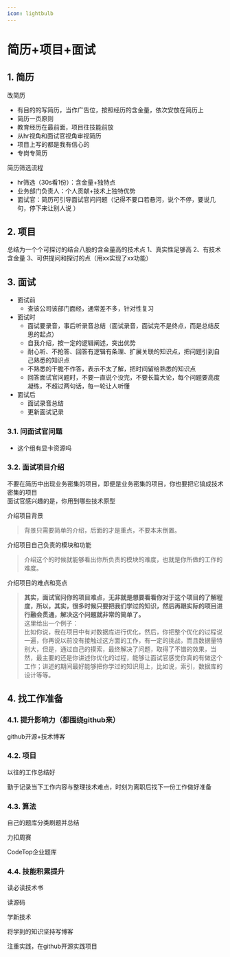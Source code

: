 ```yaml
---
icon: lightbulb
---
```

# 简历+项目+面试
## 1. 简历

改简历

- 有目的的写简历，当作广告位，按照经历的含金量，依次安放在简历上
- 简历一页原则
- 教育经历在最前面，项目往技能前放
- 从hr视角和面试官视角审视简历
- 项目上写的都是我有信心的
- 专岗专简历

简历筛选流程

- hr筛选（30s看1份）：含金量+独特点
- 业务部门负责人：个人贡献+技术上独特优势
- 面试官：简历可引导面试官问问题（记得不要口若悬河，说个不停，要说几句，停下来让别人说 ）

## 2. 项目

总结为一个个可探讨的结合八股的含金量高的技术点
1、真实性足够高
2、有技术含金量
3、可供提问和探讨的点（用xx实现了xx功能） 

## 3. 面试

- 面试前
    - 查该公司该部门面经，通常差不多，针对性复习
- 面试时
    - 面试要录音，事后听录音总结（面试录音，面试完不是终点，而是总结反思的起点）
    - 自我介绍，按一定的逻辑阐述，突出优势
    - 耐心听、不抢答、回答有逻辑有条理、扩展关联的知识点，把问题引到自己熟悉的知识点
    - 不熟悉的干脆不作答，表示不太了解，把时间留给熟悉的知识点
    - 回答面试官问题时，不要一直说个没完，不要长篇大论，每个问题要高度凝练，不超过两句话，每一轮让人听懂
- 面试后
    - 面试录音总结
    - 更新面试记录

### 3.1. 问面试官问题
- 这个组有显卡资源吗

### 3.2. 面试项目介绍
不要在简历中出现业务密集的项目，即便是业务密集的项目，你也要把它搞成技术密集的项目 <br/>
面试官感兴趣的是，你用到哪些技术原型 <br/>

介绍项目背景 <br/>
> 背景只需要简单的介绍，后面的才是重点，不要本末倒置。 <br/>

介绍项目自己负责的模块和功能 <br/>
> 介绍这个的时候就能够看出你所负责的模块的难度，也就是你所做的工作的难度。 <br/>

介绍项目的难点和亮点 <br/>
> **其实，面试官问你的项目难点，无非就是想要看看你对于这个项目的了解程度，所以，其实，很多时候只要把我们学过的知识，然后再跟实际的项目进行融会贯通，解决这个问题就非常的简单了。** <br/>
> 这里给出一个例子： <br/>
> 比如你说，我在项目中有对数据库进行优化，然后，你把整个优化的过程说一遍，你再说以前没有接触过这方面的工作，有一定的挑战，而且数据量特别大，但是，通过自己的摸索，最终解决了问题，取得了不错的效果，当然，最主要的还是你讲述你优化的过程，能够让面试官感觉你真的有做这个工作；讲述的期间最好能够把你学过的知识用上，比如说，索引，数据库的设计等等。 <br/>

## 4. 找工作准备
### 4.1. 提升影响力（都围绕github来）
github开源+技术博客

### 4.2. 项目
以往的工作总结好

勤于记录当下工作内容与整理技术难点，时刻为离职后找下一份工作做好准备

### 4.3. 算法
自己的题库分类刷题并总结

力扣周赛

CodeTop企业题库

### 4.4. 技能积累提升
读必读技术书

读源码

学新技术

将学到的知识坚持写博客

注重实践，在github开源实践项目
